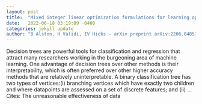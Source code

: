 ```yaml
---
layout: post
title:  "Mixed integer linear optimization formulations for learning optimal binary classification trees"
date:   2022-06-18 03:19:09 -0400
categories: jekyll update
author: "B Alston, H Validi, IV Hicks - arXiv preprint arXiv:2206.04857, 2022"
---
```

Decision trees are powerful tools for classification and regression that attract many researchers working in the burgeoning area of machine learning. One advantage of decision trees over other methods is their interpretability, which is often preferred over other higher accuracy methods that are relatively uninterpretable. A binary classification tree has two types of vertices:(i) branching vertices which have exactly two children and where datapoints are assessed on a set of discrete features; and (ii) …
Cites: ‪The unreasonable effectiveness of data‬  